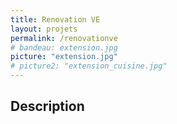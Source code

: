 ```yaml
---
title: Renovation VE
layout: projets
permalink: /renovationve
# bandeau: extension.jpg
picture: "extension.jpg"
# picture2: "extension_cuisine.jpg"
---
```


## Description
<!-- 
Année: 2021

Type de prestation:

Client: M


Delectus voluptatum distinctio quos eius excepturi sunt pariatur, aut, doloribus officia ea molestias beatae laudantium, quam odio ipsum veritatis est maiores velit quasi blanditiis et natus accusamus itaque.

Lorem ipsum dolor sit amet consectetur adipisicing elit. Vitae placeat, unde sequi quas ipsum illo? Commodi accusantium, sit eveniet? Maiores tempora corporis ea nostrum magnam similique optio autem, dolor incidunt?


 -->
